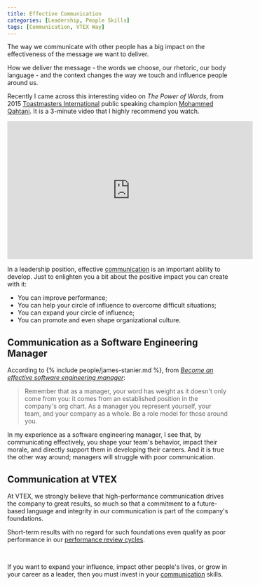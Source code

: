```yaml
---
title: Effective Communication
categories: [Leadership, People Skills]
tags: [Communication, VTEX Way]
---
```


The way we communicate with other people has a big impact on the effectiveness of the message we want to deliver.

How we deliver the message - the words we choose, our rhetoric, our body language - and the context changes the way we touch and influence people around us.

Recently I came across this interesting video on *The Power of Words*, from 2015 [Toastmasters International](https://www.toastmasters.org/) public speaking champion [Mohammed Qahtani](https://www.linkedin.com/in/mohammed-qahtani-08b90931/). It is a 3-minute video that I highly recommend you watch.

<iframe width="560" height="315" src="https://www.youtube.com/embed/qasE4ecA57Y" title="YouTube video player" frameborder="0" allow="accelerometer; autoplay; clipboard-write; encrypted-media; gyroscope; picture-in-picture" allowfullscreen></iframe>

<br />

In a leadership position, effective [communication](/mgmt/people/communication) is an important ability to develop. Just to enlighten you a bit about the positive impact you can create with it:
- You can improve performance;
- You can help your circle of influence to overcome difficult situations;
- You can expand your circle of influence;
- You can promote and even shape organizational culture.

## Communication as a Software Engineering Manager

According to {% include people/james-stanier.md %}, from *[Become an effective software engineering manager](https://www.goodreads.com/book/show/50363684-become-an-effective-software-engineering-manager)*:

> Remember that as a manager, your word has weight as it doesn't only come from you: it comes from an established position in the company's org chart. As a manager you represent yourself, your team, and your company as a whole. Be a role model for those around you.

In my experience as a software engineering manager, I see that, by communicating effectively, you shape your team's behavior, impact their morale, and directly support them in developing their careers. And it is true the other way around; managers will struggle with poor communication.

## Communication at VTEX

At VTEX, we strongly believe that high-performance communication drives the company to great results, so much so that a commitment to a future-based language and integrity in our communication is part of the company's foundations.

Short-term results with no regard for such foundations even qualify as poor performance in our [performance review cycles](/performance-review-cycle).

<br />

If you want to expand your influence, impact other people's lives, or grow in your career as a leader, then you must invest in your [communication](/mgmt/people/communication) skills.
